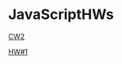 # JavaScriptHWs

<a href="https://merveyavuz.github.io/JavaScriptHWs/Array%20Demo.html" rel="nofollow">CW2</a></p>

<a href="https://merveyavuz.github.io/JavaScriptHWs/HW#1.html" rel="nofollow">HW#1</a></p>

